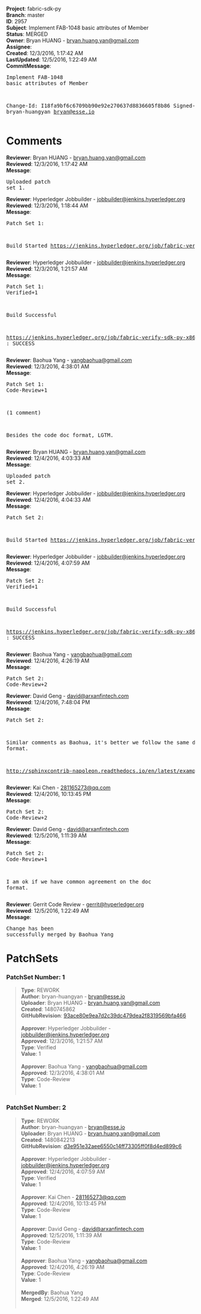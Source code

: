 <strong>Project</strong>: fabric-sdk-py<br><strong>Branch</strong>: master<br><strong>ID</strong>: 2957<br><strong>Subject</strong>: Implement FAB-1048 basic attributes of Member<br><strong>Status</strong>: MERGED<br><strong>Owner</strong>: Bryan HUANG - bryan.huang.yan@gmail.com<br><strong>Assignee</strong>:<br><strong>Created</strong>: 12/3/2016, 1:17:42 AM<br><strong>LastUpdated</strong>: 12/5/2016, 1:22:49 AM<br><strong>CommitMessage</strong>:<br><pre>Implement FAB-1048 basic attributes of Member

Change-Id: I18fa9bf6c6709bb90e92e270637d8836605f8b86
Signed-off-by: bryan-huangyan <bryan@esse.io>
</pre><h1>Comments</h1><strong>Reviewer</strong>: Bryan HUANG - bryan.huang.yan@gmail.com<br><strong>Reviewed</strong>: 12/3/2016, 1:17:42 AM<br><strong>Message</strong>: <pre>Uploaded patch set 1.</pre><strong>Reviewer</strong>: Hyperledger Jobbuilder - jobbuilder@jenkins.hyperledger.org<br><strong>Reviewed</strong>: 12/3/2016, 1:18:44 AM<br><strong>Message</strong>: <pre>Patch Set 1:

Build Started https://jenkins.hyperledger.org/job/fabric-verify-sdk-py-x86_64/31/</pre><strong>Reviewer</strong>: Hyperledger Jobbuilder - jobbuilder@jenkins.hyperledger.org<br><strong>Reviewed</strong>: 12/3/2016, 1:21:57 AM<br><strong>Message</strong>: <pre>Patch Set 1: Verified+1

Build Successful 

https://jenkins.hyperledger.org/job/fabric-verify-sdk-py-x86_64/31/ : SUCCESS</pre><strong>Reviewer</strong>: Baohua Yang - yangbaohua@gmail.com<br><strong>Reviewed</strong>: 12/3/2016, 4:38:01 AM<br><strong>Message</strong>: <pre>Patch Set 1: Code-Review+1

(1 comment)

Besides the code doc format, LGTM.</pre><strong>Reviewer</strong>: Bryan HUANG - bryan.huang.yan@gmail.com<br><strong>Reviewed</strong>: 12/4/2016, 4:03:33 AM<br><strong>Message</strong>: <pre>Uploaded patch set 2.</pre><strong>Reviewer</strong>: Hyperledger Jobbuilder - jobbuilder@jenkins.hyperledger.org<br><strong>Reviewed</strong>: 12/4/2016, 4:04:33 AM<br><strong>Message</strong>: <pre>Patch Set 2:

Build Started https://jenkins.hyperledger.org/job/fabric-verify-sdk-py-x86_64/32/</pre><strong>Reviewer</strong>: Hyperledger Jobbuilder - jobbuilder@jenkins.hyperledger.org<br><strong>Reviewed</strong>: 12/4/2016, 4:07:59 AM<br><strong>Message</strong>: <pre>Patch Set 2: Verified+1

Build Successful 

https://jenkins.hyperledger.org/job/fabric-verify-sdk-py-x86_64/32/ : SUCCESS</pre><strong>Reviewer</strong>: Baohua Yang - yangbaohua@gmail.com<br><strong>Reviewed</strong>: 12/4/2016, 4:26:19 AM<br><strong>Message</strong>: <pre>Patch Set 2: Code-Review+2</pre><strong>Reviewer</strong>: David Geng - david@arxanfintech.com<br><strong>Reviewed</strong>: 12/4/2016, 7:48:04 PM<br><strong>Message</strong>: <pre>Patch Set 2:

Similar comments as Baohua, it's better we follow the same docstring format.

http://sphinxcontrib-napoleon.readthedocs.io/en/latest/example_google.html</pre><strong>Reviewer</strong>: Kai Chen - 281165273@qq.com<br><strong>Reviewed</strong>: 12/4/2016, 10:13:45 PM<br><strong>Message</strong>: <pre>Patch Set 2: Code-Review+2</pre><strong>Reviewer</strong>: David Geng - david@arxanfintech.com<br><strong>Reviewed</strong>: 12/5/2016, 1:11:39 AM<br><strong>Message</strong>: <pre>Patch Set 2: Code-Review+1

I am ok if we have common agreement on the doc format.</pre><strong>Reviewer</strong>: Gerrit Code Review - gerrit@hyperledger.org<br><strong>Reviewed</strong>: 12/5/2016, 1:22:49 AM<br><strong>Message</strong>: <pre>Change has been successfully merged by Baohua Yang</pre><h1>PatchSets</h1><h3>PatchSet Number: 1</h3><blockquote><strong>Type</strong>: REWORK<br><strong>Author</strong>: bryan-huangyan - bryan@esse.io<br><strong>Uploader</strong>: Bryan HUANG - bryan.huang.yan@gmail.com<br><strong>Created</strong>: 1480745862<br><strong>GitHubRevision</strong>: [93ace80e9ea7d2c39dc479dea2f8319569bfa466](https://github.com/hyperledger/fabric-sdk-py/commit/93ace80e9ea7d2c39dc479dea2f8319569bfa466)<br><br><strong>Approver</strong>: Hyperledger Jobbuilder - jobbuilder@jenkins.hyperledger.org<br><strong>Approved</strong>: 12/3/2016, 1:21:57 AM<br><strong>Type</strong>: Verified<br><strong>Value</strong>: 1<br><br><strong>Approver</strong>: Baohua Yang - yangbaohua@gmail.com<br><strong>Approved</strong>: 12/3/2016, 4:38:01 AM<br><strong>Type</strong>: Code-Review<br><strong>Value</strong>: 1<br><br></blockquote><h3>PatchSet Number: 2</h3><blockquote><strong>Type</strong>: REWORK<br><strong>Author</strong>: bryan-huangyan - bryan@esse.io<br><strong>Uploader</strong>: Bryan HUANG - bryan.huang.yan@gmail.com<br><strong>Created</strong>: 1480842213<br><strong>GitHubRevision</strong>: [d3e951e32aee6550c14ff73305ff0f8d4ed899c6](https://github.com/hyperledger/fabric-sdk-py/commit/d3e951e32aee6550c14ff73305ff0f8d4ed899c6)<br><br><strong>Approver</strong>: Hyperledger Jobbuilder - jobbuilder@jenkins.hyperledger.org<br><strong>Approved</strong>: 12/4/2016, 4:07:59 AM<br><strong>Type</strong>: Verified<br><strong>Value</strong>: 1<br><br><strong>Approver</strong>: Kai Chen - 281165273@qq.com<br><strong>Approved</strong>: 12/4/2016, 10:13:45 PM<br><strong>Type</strong>: Code-Review<br><strong>Value</strong>: 1<br><br><strong>Approver</strong>: David Geng - david@arxanfintech.com<br><strong>Approved</strong>: 12/5/2016, 1:11:39 AM<br><strong>Type</strong>: Code-Review<br><strong>Value</strong>: 1<br><br><strong>Approver</strong>: Baohua Yang - yangbaohua@gmail.com<br><strong>Approved</strong>: 12/4/2016, 4:26:19 AM<br><strong>Type</strong>: Code-Review<br><strong>Value</strong>: 1<br><br><strong>MergedBy</strong>: Baohua Yang<br><strong>Merged</strong>: 12/5/2016, 1:22:49 AM<br><br></blockquote>